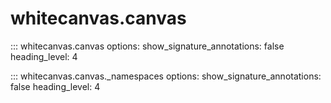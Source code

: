 # whitecanvas.canvas

::: whitecanvas.canvas
    options:
        show_signature_annotations: false
        heading_level: 4

::: whitecanvas.canvas._namespaces
    options:
        show_signature_annotations: false
        heading_level: 4
